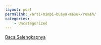 ```yaml
---
layout: post
permalink: /arti-mimpi-buaya-masuk-rumah/
categories:
    - Uncategorized
---
```


[Baca Selengkapnya](/10)